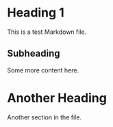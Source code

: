 # Heading 1
This is a test Markdown file.

## Subheading
Some more content here.

# Another Heading
Another section in the file.
